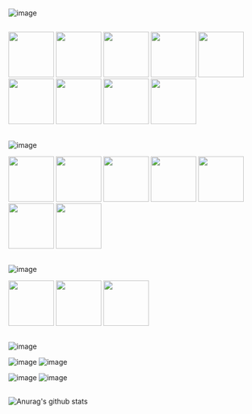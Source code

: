 ###
![image](https://img.shields.io/badge/Nome-Lucas%20Fernando-brightgreen)
##
<div>
<img width="90px" src="https://cdn.jsdelivr.net/gh/devicons/devicon/icons/html5/html5-original-wordmark.svg" />
<img width="90px" src="https://cdn.jsdelivr.net/gh/devicons/devicon/icons/css3/css3-original-wordmark.svg" />
<img width="90px" src="https://cdn.jsdelivr.net/gh/devicons/devicon/icons/sass/sass-original.svg" />
<img width="90px" src="https://cdn.jsdelivr.net/gh/devicons/devicon/icons/bootstrap/bootstrap-plain-wordmark.svg" />
<img width="90px" src="https://cdn.jsdelivr.net/gh/devicons/devicon/icons/javascript/javascript-original.svg" />
<img width="90px" src="https://cdn.jsdelivr.net/gh/devicons/devicon/icons/react/react-original-wordmark.svg" />
<img width="90px" src="https://cdn.jsdelivr.net/gh/devicons/devicon/icons/nextjs/nextjs-original.svg" />
<img width="90px" src="https://cdn.jsdelivr.net/gh/devicons/devicon/icons/git/git-plain.svg" />
<img width="90px" src="https://cdn.jsdelivr.net/gh/devicons/devicon/icons/github/github-original-wordmark.svg" />
</div>

##
![image](https://img.shields.io/badge/Tenho-Noções:-brightgreen)
<div>
<img width="90" src="https://cdn.jsdelivr.net/gh/devicons/devicon/icons/firebase/firebase-plain-wordmark.svg" />
<img width="90" src="https://cdn.jsdelivr.net/gh/devicons/devicon/icons/webpack/webpack-original.svg" />
<img width="90" src="https://cdn.jsdelivr.net/gh/devicons/devicon/icons/typescript/typescript-original.svg" />
<img width="90" src="https://cdn.jsdelivr.net/gh/devicons/devicon/icons/express/express-original-wordmark.svg" />
<img width="90" src="https://cdn.jsdelivr.net/gh/devicons/devicon/icons/nodejs/nodejs-original-wordmark.svg" />
<img width="90" src="https://cdn.jsdelivr.net/gh/devicons/devicon/icons/npm/npm-original-wordmark.svg" />
<img width="90" src="https://cdn.jsdelivr.net/gh/devicons/devicon/icons/mysql/mysql-original-wordmark.svg" />
</div>

##

##
![image](https://img.shields.io/badge/Outros-Abobe:-brightgreen)
<div>
<img width="90"  src="https://cdn.jsdelivr.net/gh/devicons/devicon/icons/photoshop/photoshop-plain.svg" />
<img width="90"  src="https://cdn.jsdelivr.net/gh/devicons/devicon/icons/illustrator/illustrator-plain.svg" />
<img width="90"  src="https://cdn.jsdelivr.net/gh/devicons/devicon/icons/premierepro/premierepro-original.svg" />
</div>

##

![image](https://img.shields.io/badge/Local-Birigui--SP-brightgreen) <br>

![image](https://img.shields.io/badge/Ingl%C3%AAs-B%C3%A1sico-brightgreen)
![image](https://img.shields.io/badge/Japon%C3%AAs-B%C3%A1sico-brightgreen) <br>

![image](https://img.shields.io/badge/Microsoft%20Word%20-B%C3%A1sico-brightgreen)
![image](https://img.shields.io/badge/Microsoft%20Excel-B%C3%A1sico-brightgreen)

##
![Anurag's github stats](https://github-readme-stats.vercel.app/api?username=DigitalHDR&show_icons=true)
